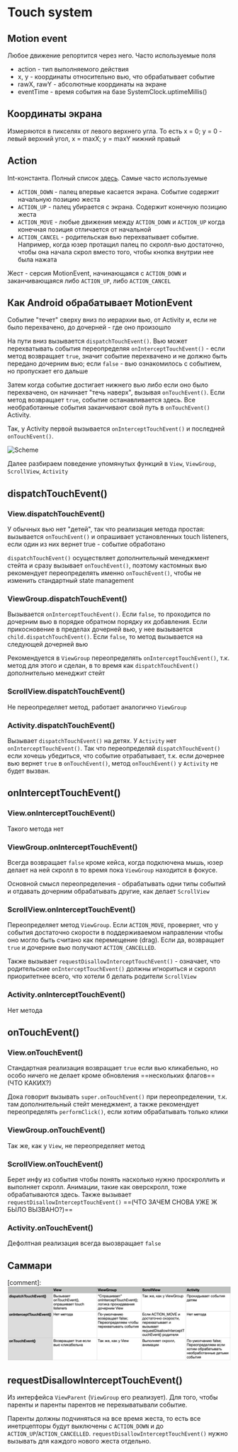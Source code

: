 # Touch system

## Motion event

Любое движение репортится через него. Часто используемые поля

- action - тип выполняемого действия
- x, y - координаты относительно вью, что обрабатывает событие
- rawX, rawY - абсолютные координаты на экране
- eventTime - время события на базе SystemClock.uptimeMillis()

## Координаты экрана

Измеряются в пикселях от левого верхнего угла. То есть x = 0; y = 0 - левый верхний угол, x = maxX; y = maxY нижний правый

## Action

Int-константа. Полный список [здесь](https://developer.android.com/reference/android/view/MotionEvent#constants_1). Самые часто используемые

- `ACTION_DOWN` - палец впервые касается экрана. Событие содержит начальную позицию жеста
- `ACTION_UP` - палец убирается с экрана. Содержит конечную позицию жеста
- `ACTION_MOVE` - любые движения между `ACTION_DOWN` и `ACTION_UP` когда конечная позиция отличается от начальной
- `ACTION_CANCEL` - родительская вью перехватывает событие. Например, когда юзер протащил палец по скролл-вью достаточно, чтобы она начала скрол вместо того, чтобы кнопка внутрии нее была нажата

Жест - серсия MotionEvent, начинающаяся с `ACTION_DOWN` и заканчивающаяся либо `ACTION_UP`, либо `ACTION_CANCEL`

## Как Android обрабатывает MotionEvent

Событие "течет" сверху вниз по иерархии вью, от Activity и, если не было перехвачено, до дочерней - где оно произошло

На пути вниз вызывается `dispatchTouchEvent()`. Вью может перехватывать события переопределяя `onInterceptTouchEvent()` - если метод возвращает `true`, значит событие перехвачено и не должно быть передано дочерним вью; если `false` - вью ознакомилось с событием, но пропускает его дальше

Затем когда событие достигает нижнего вью либо если оно было перехвачено, он начинает "течь наверх", вызывая `onTouchEvent()`. Если метод возвращает `true`, событие останавливается здесь. Все необработанные события заканчивают свой путь в `onTouchEvent()` Activity.

Так, у Activity первой вызывается `onInterceptTouchEvent()` и последней `onTouchEvent()`.

![Scheme](https://miro.medium.com/max/1400/1*Ut1wbTz6Nx1ZJeSZYr7i4A.png)

Далее разбираем поведение упомянутых функций в `View`, `ViewGroup`, `ScrollView`, `Activity`

## dispatchTouchEvent()

### View.dispatchTouchEvent()

У обычных вью нет "детей", так что реализация метода простая: вызывается `onTouchEvent()` и опрашивает установленных touch listeners, если один из них вернет true - событие обработано

`dispatchTouchEvent()` осуществляет дополнительный менеджмент стейта и сразу вызывает `onTouchEvent()`, поэтому кастомных вью рекомендует переопределять именно `onTouchEvent()`, чтобы не изменить стандартный state management

### ViewGroup.dispatchTouchEvent()

Вызывается `onInterceptTouchEvent()`. Если `false`, то проходится по дочерним вью в порядке обратном порядку их добавления. Если прикосновение в пределах дочерней вью, у нее вызывается `child.dispatchTouchEvent()`. Если `false`, то метод вызывается на следующей дочерней вью

Рекомендуется в `ViewGroup` переопределять `onInterceptTouchEvent()`, т.к. метод для этого и сделан, в то время как `dispatchTouchEvent()` дополнительно менеджит стейт

### ScrollView.dispatchTouchEvent()

Не переопределяет метод, работает аналогично `ViewGroup`

### Activity.dispatchTouchEvent()

Вызывает `dispatchTouchEvent()` на детях. У `Activity` нет `onInterceptTouchEvent()`. Так что переопределяй `dispatchTouchEvent()` если хочешь убедиться, что событие отрабатывает, т.к. если дочернее вью вернет `true` в `onTouchEvent()`, метод `onTouchEvent()` у `Activity` не будет вызван.

## onInterceptTouchEvent()

### View.onInterceptTouchEvent()

Такого метода нет

### ViewGroup.onInterceptTouchEvent()

Всегда возвращает `false` кроме кейса, когда подключена мышь, юзер делает на ней скролл в то время пока `ViewGroup` находится в фокусе.

Основной смысл переопределения - обрабатывать одни типы событий и отдавать дочерним обрабатывать другие, как делает `ScrollView`

### ScrollView.onInterceptTouchEvent()

Переопределяет метод `ViewGroup`. Если `ACTION_MOVE`, проверяет, что у события достаточно скорости в поддерживаемом направлении чтобы оно могло быть считано как перемещение (drag). Если да, возвращает `true` и дочерние вью получают `ACTION_CANCELLED`.

Также вызывает `requestDisallowInterceptTouchEvent()` - означает, что родительские `onInterceptTouchEvent()` должны игнориться и скролл приоритетнее всего, что хотели б делать родители `ScrollView`

### Activity.onInterceptTouchEvent()

Нет метода

## onTouchEvent()

### View.onTouchEvent()

Стандартная реализация возвращает `true` если вью кликабельно, но особо ничего не делает кроме обновления ==нескольких флагов== (ЧТО КАКИХ?)

Дока говорит вызывать `super.onTouchEvent()` при переопределении, т.к. там дополнительный стейт менеджмент, а также рекомендует переопределять `performClick()`, если хотим обрабатывать только клики

### ViewGroup.onTouchEvent()

Так же, как у `View`, не переопределяет метод

### ScrollView.onTouchEvent()

Берет инфу из события чтобы понять насколько нужно проскроллить и выполняет скролл. Анимации, такие как оверскролл, тоже обрабатываются здесь. Также вызывает `requestDisallowInterceptTouchEvent()` ==(ЧТО ЗАЧЕМ СНОВА УЖЕ Ж БЫЛО ВЫЗВАНО?)==

### Activity.onTouchEvent()

Дефолтная реализация всегда выозвращает `false`

## Саммари

[comment]: 
![Summary table](./methods.png)

## requestDisallowInterceptTouchEvent()

Из интерфейса `ViewParent` (`ViewGroup` его реализует). Для того, чтобы паренты и паренты парентов не перехыватывали событие.

Паренты должны подчиняться на все время жеста, то есть все инетрцепторы будут выключены с `ACTION_DOWN` и до `ACTION_UP`/`ACTION_CANCELLED`. `requestDisallowInterceptTouchEvent()` нужно вызывать для каждого нового жеста отдельно.

